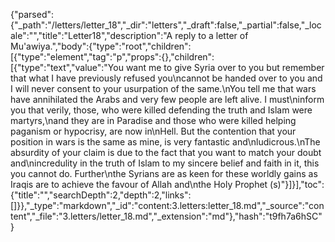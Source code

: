 {"parsed":{"_path":"/letters/letter_18","_dir":"letters","_draft":false,"_partial":false,"_locale":"","title":"Letter18","description":"A reply to a letter of Mu'awiya.","body":{"type":"root","children":[{"type":"element","tag":"p","props":{},"children":[{"type":"text","value":"You want me to give Syria over to you but remember that what I have previously refused you\ncannot be handed over to you and I will never consent to your usurpation of the same.\nYou tell me that wars have annihilated the Arabs and very few people are left alive. I must\ninform you that verily, those, who were killed defending the truth and Islam were martyrs,\nand they are in Paradise and those who were killed helping paganism or hypocrisy, are now in\nHell. But the contention that your position in wars is the same as mine, is very fantastic and\nludicrous.\nThe absurdity of your claim is due to the fact that you want to match your doubt and\nincredulity in the truth of Islam to my sincere belief and faith in it, this you cannot do. Further\nthe Syrians are as keen for these worldly gains as Iraqis are to achieve the favour of Allah and\nthe Holy Prophet (s)"}]}],"toc":{"title":"","searchDepth":2,"depth":2,"links":[]}},"_type":"markdown","_id":"content:3.letters:letter_18.md","_source":"content","_file":"3.letters/letter_18.md","_extension":"md"},"hash":"t9fh7a6hSC"}